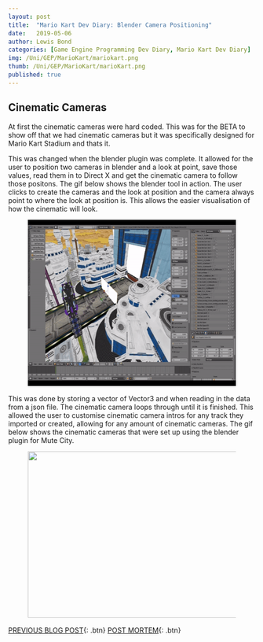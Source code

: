 ```yaml
---
layout: post
title:  "Mario Kart Dev Diary: Blender Camera Positioning"
date:   2019-05-06
author: Lewis Bond
categories: [Game Engine Programming Dev Diary, Mario Kart Dev Diary]
img: /Uni/GEP/MarioKart/mariokart.png
thumb: /Uni/GEP/MarioKart/marioKart.png
published: true
---
```

<!--more-->

## Cinematic Cameras

At first the cinematic cameras were hard coded. This was for the BETA to show off that we had cinematic cameras but it was specifically designed for Mario Kart Stadium and thats it. 

This was changed when the blender plugin was complete. It allowed for the user to position two cameras in blender and a look at point, save those values, read them in to Direct X and get the cinematic camera to follow those positons. The gif below shows the blender tool in action. The user clicks to create the cameras and the look at position and the camera always point to where the look at position is. This allows the easier visualisation of how the cinematic will look.

<center>
	<figure>
<a href="/assets/img/blog/Uni/GEP/MarioKart/BlenderPlugin.gif"><img src="/assets/img/blog/Uni/GEP/MarioKart/BlenderPlugin.gif" width = "600" height = "338"></a>
	</figure>
</center>


This was done by storing a vector of Vector3 and when reading in the data from a json file. The cinematic camera loops through until it is finished. This allowed the user to customise cinematic camera intros for any track they imported or created, allowing for any amount of cinematic cameras. The gif below shows the cinematic cameras that were set up using the blender plugin for Mute City.

<center>
	<figure>
<a href="/assets/img/blog/Uni/GEP/MarioKart/MuteCityCine.gif"><img src="/assets/img/blog/Uni/GEP/MarioKart/MuteCityCine.gif" width = "600" height = "338"></a>
	</figure>
</center>

[PREVIOUS BLOG POST](https://lbondi7.github.io/game%20engine%20programming%20dev%20diary/mario%20kart%20dev%20diary/gep-mariokart-12){: .btn} [POST MORTEM](https://lbondi7.github.io/game%20engine%20programming%20dev%20diary/mario%20kart%20dev%20diary/post%20mortem/gep-mariokart-post-mortem){: .btn}
